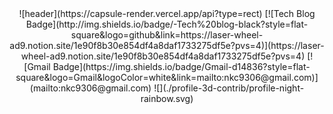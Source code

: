 <div align=center>
![header](https://capsule-render.vercel.app/api?type=rect)
[![Tech Blog Badge](http://img.shields.io/badge/-Tech%20blog-black?style=flat-square&logo=github&link=https://laser-wheel-ad9.notion.site/1e90f8b30e854df4a8daf1733275df5e?pvs=4)](https://laser-wheel-ad9.notion.site/1e90f8b30e854df4a8daf1733275df5e?pvs=4)
[![Gmail Badge](https://img.shields.io/badge/Gmail-d14836?style=flat-square&logo=Gmail&logoColor=white&link=mailto:nkc9306@gmail.com)](mailto:nkc9306@gmail.com)
![](./profile-3d-contrib/profile-night-rainbow.svg)
</div>
